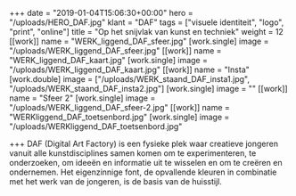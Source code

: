 +++
date = "2019-01-04T15:06:30+00:00"
hero = "/uploads/HERO_DAF.jpg"
klant = "DAF"
tags = ["visuele identiteit", "logo", "print", "online"]
title = "Op het snijvlak van kunst en techniek"
weight = 12
[[work]]
name = "WERK_liggend_DAF_sfeer.jpg"
[work.single]
image = "/uploads/WERK_liggend_DAF_sfeer.jpg"
[[work]]
name = "WERK_liggend_DAF_kaart.jpg"
[work.single]
image = "/uploads/WERK_liggend_DAF_kaart.jpg"
[[work]]
name = "Insta"
[work.double]
image = ["/uploads/WERK_staand_DAF_insta1.jpg", "/uploads/WERK_staand_DAF_insta2.jpg"]
[work.single]
image = ""
[[work]]
name = "Sfeer 2"
[work.single]
image = "/uploads/WERK_liggend_DAF_sfeer-2.jpg"
[[work]]
name = "WERKliggend_DAF_toetsenbord.jpg"
[work.single]
image = "/uploads/WERKliggend_DAF_toetsenbord.jpg"

+++
DAF (Digital Art Factory) is een fysieke plek waar creatieve jongeren vanuit alle kunstdisciplines samen komen om te experimenteren, te onderzoeken, om ideeën en informatie uit te wisselen en om te creëren en ondernemen. Het eigenzinnige font, de opvallende kleuren in combinatie met het werk van de jongeren, is de basis van de huisstijl.